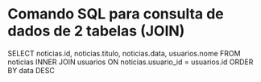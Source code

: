 # Comando SQL para consulta de dados de 2 tabelas (JOIN)

SELECT 
	noticias.id, 
	noticias.titulo, 
	noticias.data,
	usuarios.nome
FROM noticias INNER JOIN usuarios
ON noticias.usuario_id = usuarios.id
ORDER BY data DESC

